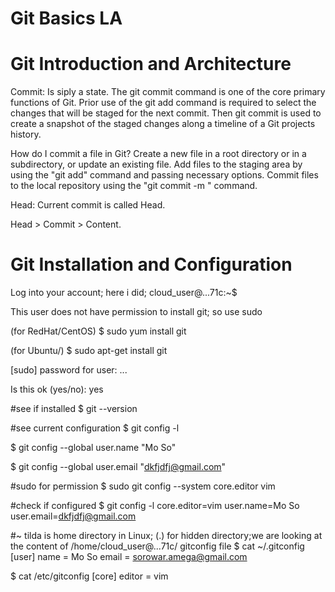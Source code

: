 

# Git Basics LA


# Git Introduction and Architecture

Commit: Is siply a state. The git commit command is one of the core primary functions of Git. Prior use of the git add command is required to select the changes that will be staged for the next commit. Then git commit is used to create a snapshot of the staged changes along a timeline of a Git projects history.


How do I commit a file in Git?
Create a new file in a root directory or in a subdirectory, or update an existing file. Add files to the staging area by using the "git add" command and passing necessary options. Commit files to the local repository using the "git commit -m <message>" command.
  
Head: Current commit is called Head. 

Head > Commit > Content.



# Git Installation and Configuration


Log into your account; here i did; 
cloud_user@...71c:~$ 

This user does not have permission to install git; so use sudo


(for RedHat/CentOS)
$ sudo yum install git 


(for Ubuntu/)
$ sudo apt-get install git 

[sudo] password for user: ...

Is this ok (yes/no): yes

#see if installed
$ git --version

#see current configuration
$ git config -l



$ git config --global user.name "Mo So"


$ git config --global user.email "dkfjdfj@gmail.com"


#sudo for permission
$ sudo git config --system core.editor vim


#check if configured
$ git config -l
core.editor=vim
user.name=Mo So
user.email=dkfjdfj@gmail.com


#~ tilda is home directory in Linux;   (.) for hidden directory;we are looking at the content of /home/cloud_user@...71c/ gitconfig  file
$ cat ~/.gitconfig 
[user]
        name = Mo So
        email = sorowar.amega@gmail.com


$ cat /etc/gitconfig 
[core]
        editor = vim
